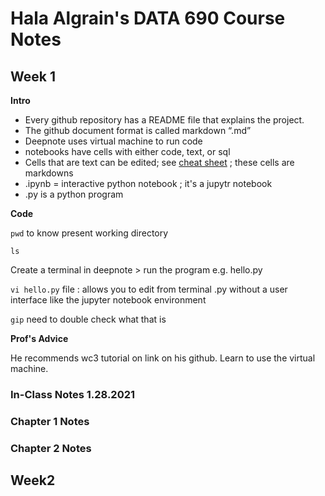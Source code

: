 # Hala Algrain's DATA 690 Course Notes

## Week 1
**Intro**

- Every github repository has a README file that explains the project.
- The github document format is called markdown “.md”
- Deepnote uses virtual machine to run code
- notebooks have cells with either code, text, or sql
- Cells that are text can be edited; see [cheat sheet](https://www.markdownguide.org/cheat-sheet/) ; these cells are markdowns
- .ipynb = interactive python notebook ; it's a jupytr notebook
- .py is a python program

**Code**

`pwd` to know present working directory

`ls` 

Create a terminal in deepnote > run the program e.g. hello.py

`vi hello.py` file : allows you to edit from terminal .py without a user interface like the jupyter notebook environment

`gip` need to double check what that is

**Prof's Advice**

He recommends wc3 tutorial on link on his github.
Learn to use the virtual machine.



### In-Class Notes 1.28.2021
### Chapter 1 Notes
### Chapter 2 Notes


## Week2
